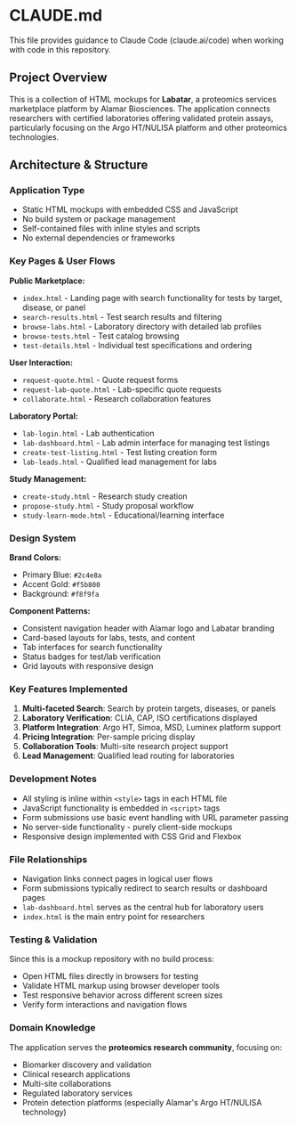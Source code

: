 # CLAUDE.md

This file provides guidance to Claude Code (claude.ai/code) when working with code in this repository.

## Project Overview

This is a collection of HTML mockups for **Labatar**, a proteomics services marketplace platform by Alamar Biosciences. The application connects researchers with certified laboratories offering validated protein assays, particularly focusing on the Argo HT/NULISA platform and other proteomics technologies.

## Architecture & Structure

### Application Type
- Static HTML mockups with embedded CSS and JavaScript
- No build system or package management
- Self-contained files with inline styles and scripts
- No external dependencies or frameworks

### Key Pages & User Flows

**Public Marketplace:**
- `index.html` - Landing page with search functionality for tests by target, disease, or panel
- `search-results.html` - Test search results and filtering
- `browse-labs.html` - Laboratory directory with detailed lab profiles
- `browse-tests.html` - Test catalog browsing
- `test-details.html` - Individual test specifications and ordering

**User Interaction:**
- `request-quote.html` - Quote request forms
- `request-lab-quote.html` - Lab-specific quote requests
- `collaborate.html` - Research collaboration features

**Laboratory Portal:**
- `lab-login.html` - Lab authentication
- `lab-dashboard.html` - Lab admin interface for managing test listings
- `create-test-listing.html` - Test listing creation form
- `lab-leads.html` - Qualified lead management for labs

**Study Management:**
- `create-study.html` - Research study creation
- `propose-study.html` - Study proposal workflow
- `study-learn-mode.html` - Educational/learning interface

### Design System

**Brand Colors:**
- Primary Blue: `#2c4e8a`
- Accent Gold: `#f5b800`
- Background: `#f8f9fa`

**Component Patterns:**
- Consistent navigation header with Alamar logo and Labatar branding
- Card-based layouts for labs, tests, and content
- Tab interfaces for search functionality
- Status badges for test/lab verification
- Grid layouts with responsive design

### Key Features Implemented

1. **Multi-faceted Search**: Search by protein targets, diseases, or panels
2. **Laboratory Verification**: CLIA, CAP, ISO certifications displayed
3. **Platform Integration**: Argo HT, Simoa, MSD, Luminex platform support
4. **Pricing Integration**: Per-sample pricing display
5. **Collaboration Tools**: Multi-site research project support
6. **Lead Management**: Qualified lead routing for laboratories

### Development Notes

- All styling is inline within `<style>` tags in each HTML file
- JavaScript functionality is embedded in `<script>` tags
- Form submissions use basic event handling with URL parameter passing
- No server-side functionality - purely client-side mockups
- Responsive design implemented with CSS Grid and Flexbox

### File Relationships

- Navigation links connect pages in logical user flows
- Form submissions typically redirect to search results or dashboard pages
- `lab-dashboard.html` serves as the central hub for laboratory users
- `index.html` is the main entry point for researchers

### Testing & Validation

Since this is a mockup repository with no build process:
- Open HTML files directly in browsers for testing
- Validate HTML markup using browser developer tools
- Test responsive behavior across different screen sizes
- Verify form interactions and navigation flows

### Domain Knowledge

The application serves the **proteomics research community**, focusing on:
- Biomarker discovery and validation
- Clinical research applications
- Multi-site collaborations
- Regulated laboratory services
- Protein detection platforms (especially Alamar's Argo HT/NULISA technology)